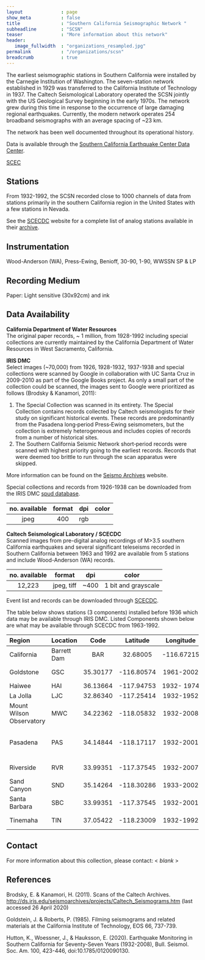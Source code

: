 ```yaml
---
layout              : page
show_meta           : false
title               : "Southern California Seismographic Network "
subheadline         : "SCSN"
teaser              : "More information about this network"
header:
   image_fullwidth  : "organizations_resampled.jpg"
permalink           : "/organizations/scsn"
breadcrumb          : true
---
```


The earliest seismographic stations in Southern California were installed by the Carnegie Institution of Washington. The seven-station network
established in 1929 was transferred to the California Institute of Technology in 1937.
The Caltech Seismological Laboratory operated the SCSN jointly with the US
Geological Survey beginning in the early 1970s. The network grew during this time in
response to the occurrence of large damaging regional earthquakes. Currently, the modern network operates 254 broadband seismographs with an average spacing of ~23 km.

The network has been well documented throughout its operational history.

Data is available through the [Southern California Earthquake Center Data Center](https://scedc.caltech.edu/data/seismograms.html).

[SCEC](https://www.scec.org/)
## Stations

From 1932-1992, the SCSN recorded close to 1000 channels of data from stations primarily in the southern California region in the United States with a few stations in Nevada.

See the [SCECDC](https://scedc.caltech.edu/index.html) website for a complete list of analog stations available in their [archive](https://scedc.caltech.edu/data/station/index.html).



## Instrumentation
Wood-Anderson (WA), Press-Ewing, Benioff, 30-90, 1-90, WWSSN SP & LP


## Recording Medium
Paper: Light sensitive (30x92cm) and ink

## Data Availability
**California Department of Water Resources**
<br>
The original paper records, ~ 1 million, from 1928-1992 including special collections are currently maintained by the California Department of Water Resources in West Sacramento, California.

**IRIS DMC**
<br>
Select images (~70,000) from 1926, 1928-1932, 1937-1938 and special collections were scanned by Google in collaboration with UC Santa Cruz in 2009-2010 as part of the Google Books project.
As only a small part of the collection could be scanned, the images sent to Google were prioritized as follows (Brodsky & Kanamori, 2011):
<ol>
<li>
The Special Collection was scanned in its entirety. The Special Collection contains records collected by Caltech seismologists for their study on significant historical events. These records are predominantly from the Pasadena long‐period Press‐Ewing seismometers, but the collection is extremely heterogeneous and includes copies of records from a number of historical sites. </li>
<li>The Southern California Seismic Network short‐period records were scanned with highest priority going to the earliest records. Records that were deemed too brittle to run through the scan apparatus were skipped. </li>
</ol>

More information can be found on the [Seismo Archives]( http://ds.iris.edu/seismo-archives/projects/) website.

Special collections and records from 1926-1938 can be downloaded from the IRIS DMC [spud database](http://ds.iris.edu/seismo-archives/projects/caltech_archive/).

**no. available** | **format** | **dpi** | **color**
| :---: | :---: | :---: | :---:
| jpeg | 400 | rgb


**Caltech Seismological Laboratory / SCECDC**
<br>
Scanned images from pre-digital analog recordings of M>3.5 southern California earthquakes and several significant teleseisms recorded in Southern California between 1963 and 1992 are available from 5 stations and include Wood-Anderson (WA) records.

**no. available** | **format** | **dpi** | **color**
| :---: | :---: | :---: | :---:
12,223|  jpeg, tiff | ~400 |1 bit and grayscale|

Event list and records can be downloaded through [SCECDC](https://scedc.caltech.edu/data/seismograms.html).

The table below shows stations (3 components) installed before 1936 which data may be available through IRIS DMC. Listed Components shown below are what may be available through SCECDC from 1963-1992.


**Region** | **Location** | **Code** | **Latitude** | **Longitude** | **Timespan** | **Components**
| :--- | :--- | :---: | :---: | :---: | :---: | :---:
California | Barrett Dam | BAR | 32.68005 | -116.67215 | 1932-2001 |WA (N), 1-90 (NE,Z)
| Goldstone | GSC | 35.30177 | -116.80574 | 1961-2002| LP NZE (WWSSN)
|Haiwee | HAI | 36.13664 | -117.94753  | 1932- 1974 |
|La Jolla | LJC | 32.86340 | -117.25414   | 1932-1952 |
|Mount Wilson Observatory | MWC | 34.22362 | -118.05832 | 1932-2008 |
| Pasadena | PAS | 34.14844 |-118.17117   |1932-2001| WA (2), 1-90, 30-90 (3)
| Riverside | RVR | 33.99351 |-117.37545 | 1932-2007| WA (2), 1-90 (3)
|Sand Canyon | SND | 35.14264 | -118.30286 | 1933-2002 |
| Santa Barbara | SBC | 33.99351 | -117.37545  | 1932-2001|
| Tinemaha | TIN  | 37.05422 | -118.23009  | 1932-1992 | WA (2), 1-90 (3)



## Contact
For more information about this collection, please contact: \< *blank* \>

## References
Brodsky, E. & Kanamori, H. (2011). Scans of the Caltech Archives. http://ds.iris.edu/seismoarchives/projects/Caltech_Seismograms.htm (last accessed 26 April 2020)

Goldstein, J. & Roberts, P. (1985). Filming seismograms and related materials at the California Institute of Technology, EOS 66, 737-739.

Hutton, K., Woessner, J., & Hauksson, E. (2020). Earthquake Monitoring in Southern California
for Seventy-Seven Years (1932-2008), Bull. Seismol. Soc. Am. 100, 423-446, doi:10.1785/0120090130.
